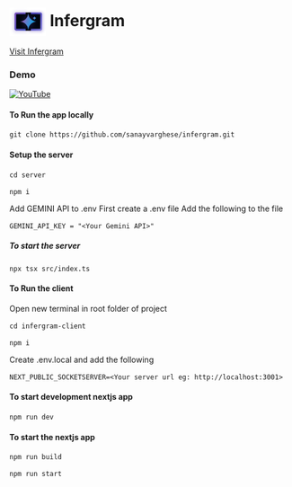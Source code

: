 <h1><img align="center" height="50" src="./infergram-client/public/logo.png"> Infergram</h1>

[Visit Infergram](https://infergram.live/)

### Demo

[![YouTube](http://i.ytimg.com/vi/S5FUggn2u0g/hqdefault.jpg)](https://www.youtube.com/watch?v=S5FUggn2u0g)

#### To Run the app locally

```
git clone https://github.com/sanayvarghese/infergram.git
```

#### Setup the server

```
cd server
```

```
npm i
```

Add GEMINI API to .env
First create a .env file
Add the following to the file

```
GEMINI_API_KEY = "<Your Gemini API>"
```

##### To start the server

```
npx tsx src/index.ts
```

#### To Run the client

Open new terminal in root folder of project

```
cd infergram-client
```

```
npm i
```

Create .env.local and add the following

```
NEXT_PUBLIC_SOCKETSERVER=<Your server url eg: http://localhost:3001>
```

#### To start development nextjs app

```
npm run dev
```

#### To start the nextjs app

```
npm run build
```

```
npm run start
```
